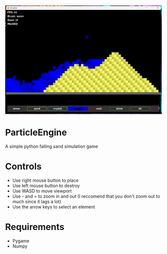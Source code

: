 ![Screenshot](https://github.com/Spammerton1997/ParticleEngine/blob/main/screenshot.png)

# ParticleEngine
A simple python falling sand simulation game

# Controls
- Use right mouse button to place
- Use left mouse button to destroy
- Use WASD to move viewport
- Use - and = to zoom in and out (I reccomend that you don't zoom out to much since it lags a lot)
- Use the arrow keys to select an element

# Requirements
- Pygame
- Numpy
